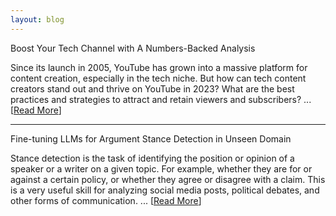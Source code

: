 ```yaml
---
layout: blog
---
```

<span class="post-title">Boost Your Tech Channel with A Numbers-Backed Analysis</span>

Since its launch in 2005, YouTube has grown into a massive platform for content creation, especially in the tech niche. But how can tech content creators stand out and thrive on YouTube in 2023? What are the best practices and strategies to attract and retain viewers and subscribers? ... [[Read More](_posts/youtube_analysis.md)]

---

<span class="post-title">Fine-tuning LLMs for Argument Stance Detection in Unseen Domain</span>

Stance detection is the task of identifying the position or opinion of a speaker or a writer on a given topic. For example, whether they are for or against a certain policy, or whether they agree or disagree with a claim. This is a very useful skill for analyzing social media posts, political debates, and other forms of communication. ... [[Read More](_posts/llm_fine-tuning.md)]